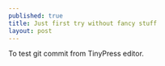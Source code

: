 ```yaml
---
published: true
title: Just first try without fancy stuff
layout: post
---
```

To test git commit from TinyPress editor.